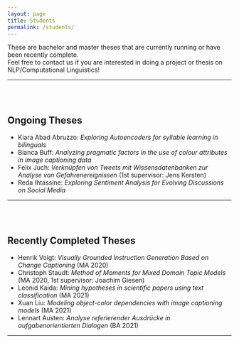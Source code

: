 ```yaml
---
layout: page
title: Students
permalink: /students/
---
```


These are bachelor and master theses that are currently running or have been recently complete.  
Feel free to contact us if you are interested in doing a project or thesis on NLP/Computational Linguistics!

______

<br/><br/>

## Ongoing Theses

* Kiara Abad Abruzzo: *Exploring Autoencoders for syllable learning in bilinguals*
* Bianca Buff: *Analyzing pragmatic factors in the use of colour attributes in image captioning data*
* Felix Juch: *Verknüpfen von Tweets mit Wissensdatenbanken zur Analyse von Gefahrenereignissen* (1st supervisor: Jens Kersten)
* Reda Ihtassine: *Exploring Sentiment Analysis for Evolving Discussions on Social Media*

______

<br/><br/>

## Recently Completed Theses

* Henrik Voigt: *Visually Grounded Instruction Generation Based on Change Captioning* (MA 2020)
* Christoph Staudt: *Method of Moments for Mixed Domain Topic Models* (MA 2020, 1st supervisor: Joachim Giesen)
* Leonid Kaida: *Mining hypotheses in scientific papers using text classification* (MA 2021)
* Xuan Liu: *Modeling object-color dependencies with image captioning models* (MA 2021)
* Lennart Austen: *Analyse referierender Ausdrücke in aufgabenorientierten Dialogen* (BA 2021)

______
